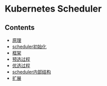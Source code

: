 Kubernetes Scheduler
====================

## Contents

* [原理](scheduler_design.md)
* [scheduler初始化](scheduler_init.md)
* [框架](scheduler_framework.md)
* [预选过程](scheduler_predicate_algorithm.md)
* [优选过程](scheduler_priority_algorithm.md)
* [scheduler内部结构](internal-structure/README.md)
* [扩展](scheduler_extensibility.md)